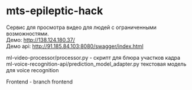 # mts-epileptic-hack
Сервис для просмотра видео для людей с ограниченными возможностями.<br/>
Демо: http://138.124.180.37/ <br/>
Демо api: http://91.185.84.103:8080/swagger/index.html <br/>

ml-video-processor/processor.py - скрипт для блюра участков кадра <br/>
ml-voice-recognition-api/prediction_model_adapter.py текстовая модель для voice recognition <br/>

Frontend - branch frontend




